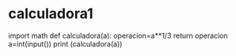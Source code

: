 # calculadora1
import math
def calculadora(a):
    operacion=a**1/3
    return operacion
a=int(input())
print (calculadora(a))

